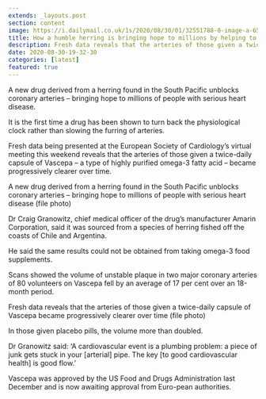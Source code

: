 ```yaml
---
extends: _layouts.post
section: content
image: https://i.dailymail.co.uk/1s/2020/08/30/01/32551788-0-image-a-65_1598747970217.jpg 
title: How a humble herring is bringing hope to millions by helping to heal hearts through a new drug 
description: Fresh data reveals that the arteries of those given a twice-daily capsule of Vascepa - a type of highly purified omega-3 fatty acid - became progressively clearer over time. 
date: 2020-08-30-19-32-30 
categories: [latest] 
featured: true 
--- 
```

A new drug derived from a herring found in the South Pacific unblocks coronary arteries – bringing hope to millions of people with serious heart disease.

It is the first time a drug has been shown to turn back the physiological clock rather than slowing the furring of arteries.

Fresh data being presented at the European Society of Cardiology’s virtual meeting this weekend reveals that the arteries of those given a twice-daily capsule of Vascepa – a type of highly purified omega-3 fatty acid – became progressively clearer over time.

A new drug derived from a herring found in the South Pacific unblocks coronary arteries – bringing hope to millions of people with serious heart disease (file photo)

Dr Craig Granowitz, chief medical officer of the drug’s manufacturer Amarin Corporation, said it was sourced from a species of herring fished off the coasts of Chile and Argentina. 

He said the same results could not be obtained from taking omega-3 food supplements.

Scans showed the volume of unstable plaque in two major coronary arteries of 80 volunteers on Vascepa fell by an average of 17 per cent over an 18-month period. 

Fresh data reveals that the arteries of those given a twice-daily capsule of Vascepa became progressively clearer over time (file photo)

In those given placebo pills, the volume more than doubled. 

Dr Granowitz said: ‘A cardiovascular event is a plumbing problem: a piece of junk gets stuck in your [arterial] pipe. The key [to good cardiovascular health] is good flow.’

Vascepa was approved by the US Food and Drugs Administration last December and is now awaiting approval from Euro-pean authorities.


